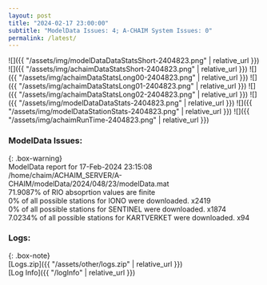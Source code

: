 ```yaml
---
layout: post
title: "2024-02-17 23:00:00"
subtitle: "ModelData Issues: 4; A-CHAIM System Issues: 0"
permalink: /latest/
---
```


![]({{ "/assets/img/modelDataDataStatsShort-2404823.png" | relative_url }})
![]({{ "/assets/img/achaimDataStatsShort-2404823.png" | relative_url }})
![]({{ "/assets/img/achaimDataStatsLong00-2404823.png" | relative_url }})
![]({{ "/assets/img/achaimDataStatsLong01-2404823.png" | relative_url }})
![]({{ "/assets/img/achaimDataStatsLong02-2404823.png" | relative_url }})
![]({{ "/assets/img/modelDataDataStats-2404823.png" | relative_url }})
![]({{ "/assets/img/modelDataStationStats-2404823.png" | relative_url }})
![]({{ "/assets/img/achaimRunTime-2404823.png" | relative_url }})


### ModelData Issues:  
  
{: .box-warning}  
 ModelData report for 17-Feb-2024 23:15:08   
 /home/chaim/ACHAIM_SERVER/A-CHAIM/modelData/2024/048/23/modelData.mat   
 71.9087% of RIO absoprtion values are finite   
 0% of all possible stations for IONO were downloaded. x2419   
 0% of all possible stations for SENTINEL were downloaded. x1874   
 7.0234% of all possible stations for KARTVERKET were downloaded. x94   
  


### Logs:  
  
{: .box-note}  
[Logs.zip]({{ "/assets/other/logs.zip" | relative_url }})  
[Log Info]({{ "/logInfo" | relative_url }})  
